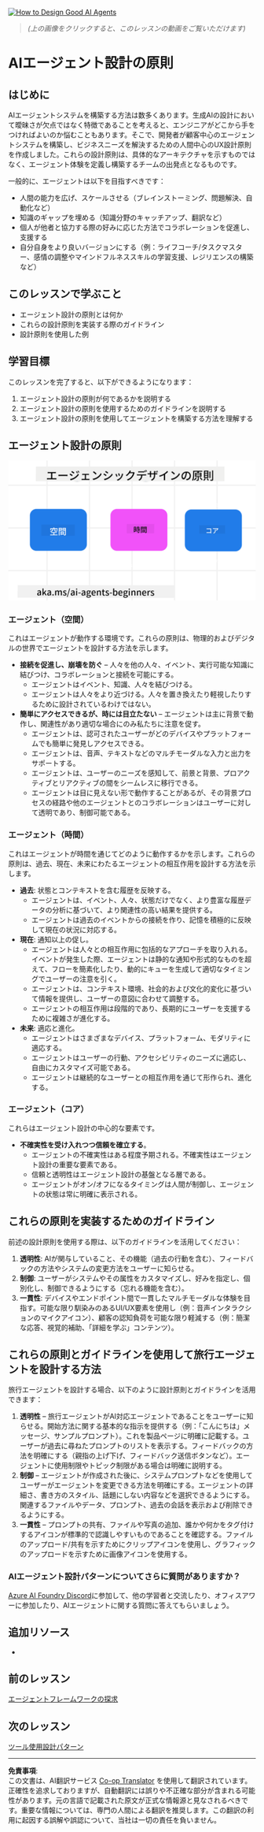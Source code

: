 <!--
CO_OP_TRANSLATOR_METADATA:
{
  "original_hash": "4c46e4ff9e349c521e2b0b17f51afa64",
  "translation_date": "2025-08-30T07:55:31+00:00",
  "source_file": "03-agentic-design-patterns/README.md",
  "language_code": "ja"
}
-->
[![How to Design Good AI Agents](../../../translated_images/lesson-3-thumbnail.1092dd7a8f1074a5b26e35aa8f810814e05a22fed1765c20c14b2b508c7ae379.ja.png)](https://youtu.be/m9lM8qqoOEA?si=4KimounNKvArQQ0K)

> _(上の画像をクリックすると、このレッスンの動画をご覧いただけます)_
# AIエージェント設計の原則

## はじめに

AIエージェントシステムを構築する方法は数多くあります。生成AIの設計において曖昧さが欠点ではなく特徴であることを考えると、エンジニアがどこから手をつければよいのか悩むこともあります。そこで、開発者が顧客中心のエージェントシステムを構築し、ビジネスニーズを解決するための人間中心のUX設計原則を作成しました。これらの設計原則は、具体的なアーキテクチャを示すものではなく、エージェント体験を定義し構築するチームの出発点となるものです。

一般的に、エージェントは以下を目指すべきです：

- 人間の能力を広げ、スケールさせる（ブレインストーミング、問題解決、自動化など）
- 知識のギャップを埋める（知識分野のキャッチアップ、翻訳など）
- 個人が他者と協力する際の好みに応じた方法でコラボレーションを促進し、支援する
- 自分自身をより良いバージョンにする（例：ライフコーチ/タスクマスター、感情の調整やマインドフルネススキルの学習支援、レジリエンスの構築など）

## このレッスンで学ぶこと

- エージェント設計の原則とは何か
- これらの設計原則を実装する際のガイドライン
- 設計原則を使用した例

## 学習目標

このレッスンを完了すると、以下ができるようになります：

1. エージェント設計の原則が何であるかを説明する
2. エージェント設計の原則を使用するためのガイドラインを説明する
3. エージェント設計の原則を使用してエージェントを構築する方法を理解する

## エージェント設計の原則

![Agentic Design Principles](../../../translated_images/agentic-design-principles.1cfdf8b6d3cc73c2b738951ee7b2043e224441d98babcf654be69d866120f93a.ja.png)

### エージェント（空間）

これはエージェントが動作する環境です。これらの原則は、物理的およびデジタルの世界でエージェントを設計する方法を示します。

- **接続を促進し、崩壊を防ぐ** – 人々を他の人々、イベント、実行可能な知識に結びつけ、コラボレーションと接続を可能にする。
  - エージェントはイベント、知識、人々を結びつける。
  - エージェントは人々をより近づける。人々を置き換えたり軽視したりするために設計されているわけではない。
- **簡単にアクセスできるが、時には目立たない** – エージェントは主に背景で動作し、関連性があり適切な場合にのみ私たちに注意を促す。
  - エージェントは、認可されたユーザーがどのデバイスやプラットフォームでも簡単に発見しアクセスできる。
  - エージェントは、音声、テキストなどのマルチモーダルな入力と出力をサポートする。
  - エージェントは、ユーザーのニーズを感知して、前景と背景、プロアクティブとリアクティブの間をシームレスに移行できる。
  - エージェントは目に見えない形で動作することがあるが、その背景プロセスの経路や他のエージェントとのコラボレーションはユーザーに対して透明であり、制御可能である。

### エージェント（時間）

これはエージェントが時間を通じてどのように動作するかを示します。これらの原則は、過去、現在、未来にわたるエージェントの相互作用を設計する方法を示します。

- **過去**: 状態とコンテキストを含む履歴を反映する。
  - エージェントは、イベント、人々、状態だけでなく、より豊富な履歴データの分析に基づいて、より関連性の高い結果を提供する。
  - エージェントは過去のイベントからの接続を作り、記憶を積極的に反映して現在の状況に対応する。
- **現在**: 通知以上の促し。
  - エージェントは人々との相互作用に包括的なアプローチを取り入れる。イベントが発生した際、エージェントは静的な通知や形式的なものを超えて、フローを簡素化したり、動的にキューを生成して適切なタイミングでユーザーの注意を引く。
  - エージェントは、コンテキスト環境、社会的および文化的変化に基づいて情報を提供し、ユーザーの意図に合わせて調整する。
  - エージェントの相互作用は段階的であり、長期的にユーザーを支援するために複雑さが進化する。
- **未来**: 適応と進化。
  - エージェントはさまざまなデバイス、プラットフォーム、モダリティに適応する。
  - エージェントはユーザーの行動、アクセシビリティのニーズに適応し、自由にカスタマイズ可能である。
  - エージェントは継続的なユーザーとの相互作用を通じて形作られ、進化する。

### エージェント（コア）

これらはエージェント設計の中心的な要素です。

- **不確実性を受け入れつつ信頼を確立する**。
  - エージェントの不確実性はある程度予期される。不確実性はエージェント設計の重要な要素である。
  - 信頼と透明性はエージェント設計の基盤となる層である。
  - エージェントがオン/オフになるタイミングは人間が制御し、エージェントの状態は常に明確に表示される。

## これらの原則を実装するためのガイドライン

前述の設計原則を使用する際は、以下のガイドラインを活用してください：

1. **透明性**: AIが関与していること、その機能（過去の行動を含む）、フィードバックの方法やシステムの変更方法をユーザーに知らせる。
2. **制御**: ユーザーがシステムやその属性をカスタマイズし、好みを指定し、個別化し、制御できるようにする（忘れる機能を含む）。
3. **一貫性**: デバイスやエンドポイント間で一貫したマルチモーダルな体験を目指す。可能な限り馴染みのあるUI/UX要素を使用し（例：音声インタラクションのマイクアイコン）、顧客の認知負荷を可能な限り軽減する（例：簡潔な応答、視覚的補助、「詳細を学ぶ」コンテンツ）。

## これらの原則とガイドラインを使用して旅行エージェントを設計する方法

旅行エージェントを設計する場合、以下のように設計原則とガイドラインを活用できます：

1. **透明性** – 旅行エージェントがAI対応エージェントであることをユーザーに知らせる。開始方法に関する基本的な指示を提供する（例：「こんにちは」メッセージ、サンプルプロンプト）。これを製品ページに明確に記載する。ユーザーが過去に尋ねたプロンプトのリストを表示する。フィードバックの方法を明確にする（親指の上げ下げ、フィードバック送信ボタンなど）。エージェントに使用制限やトピック制限がある場合は明確に説明する。
2. **制御** – エージェントが作成された後に、システムプロンプトなどを使用してユーザーがエージェントを変更できる方法を明確にする。エージェントの詳細さ、書き方のスタイル、話題にしない内容などを選択できるようにする。関連するファイルやデータ、プロンプト、過去の会話を表示および削除できるようにする。
3. **一貫性** – プロンプトの共有、ファイルや写真の追加、誰かや何かをタグ付けするアイコンが標準的で認識しやすいものであることを確認する。ファイルのアップロード/共有を示すためにクリップアイコンを使用し、グラフィックのアップロードを示すために画像アイコンを使用する。

### AIエージェント設計パターンについてさらに質問がありますか？

[Azure AI Foundry Discord](https://aka.ms/ai-agents/discord)に参加して、他の学習者と交流したり、オフィスアワーに参加したり、AIエージェントに関する質問に答えてもらいましょう。

## 追加リソース

- 

## 前のレッスン

[エージェントフレームワークの探求](../02-explore-agentic-frameworks/README.md)

## 次のレッスン

[ツール使用設計パターン](../04-tool-use/README.md)

---

**免責事項**:  
この文書は、AI翻訳サービス [Co-op Translator](https://github.com/Azure/co-op-translator) を使用して翻訳されています。正確性を追求しておりますが、自動翻訳には誤りや不正確な部分が含まれる可能性があります。元の言語で記載された原文が正式な情報源と見なされるべきです。重要な情報については、専門の人間による翻訳を推奨します。この翻訳の利用に起因する誤解や誤認について、当社は一切の責任を負いません。